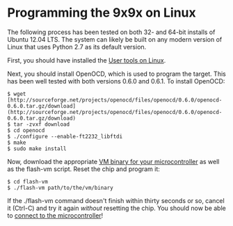 # Programming the 9x9x on Linux

The following process has been tested on both 32- and 64-bit installs of Ubuntu 12.04 LTS. The system can likely be built on any modern version of Linux that uses Python 2.7 as its default version.

First, you should have installed the [User tools on Linux](User_tools_on_Linux "wikilink").

Next, you should install OpenOCD, which is used to program the target. This has been well tested with both versions 0.6.0 and 0.6.1. To install OpenOCD:

```
$ wget [http://sourceforge.net/projects/openocd/files/openocd/0.6.0/openocd-0.6.0.tar.gz/download](http://sourceforge.net/projects/openocd/files/openocd/0.6.0/openocd-0.6.0.tar.gz/download)
$ tar -zvxf download
$ cd openocd
$ ./configure --enable-ft2232_libftdi
$ make
$ sudo make install
```

Now, download the appropriate [VM binary for your microcontroller](Downloads "wikilink") as well as the flash-vm script. Reset the chip and program it:

```
$ cd flash-vm
$ ./flash-vm path/to/the/vm/binary
```

If the ./flash-vm command doesn't finish within thirty seconds or so, cancel it (Ctrl-C) and try it again *without* resetting the chip. You should now be able to [connect to the microcontroller](Mcu "wikilink")!